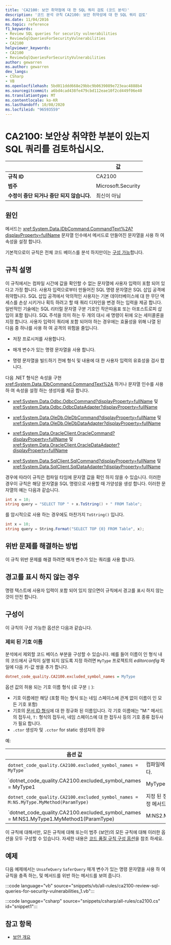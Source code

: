 ```yaml
---
title: 'CA2100: 보안 취약점에 대 한 SQL 쿼리 검토 (코드 분석)'
description: '코드 분석 규칙 CA2100: 보안 취약성에 대 한 SQL 쿼리 검토'
ms.date: 11/04/2016
ms.topic: reference
f1_keywords:
- Review SQL queries for security vulnerabilities
- ReviewSqlQueriesForSecurityVulnerabilities
- CA2100
helpviewer_keywords:
- CA2100
- ReviewSqlQueriesForSecurityVulnerabilities
author: gewarren
ms.author: gewarren
dev_langs:
- CSharp
- VB
ms.openlocfilehash: 5bd011ddd668e29bbc9b0639089e723eac4888b4
ms.sourcegitcommit: a6bd4cad438fe479cbd112eae10f2cd449f06e40
ms.translationtype: MT
ms.contentlocale: ko-KR
ms.lasthandoff: 10/08/2020
ms.locfileid: "96593559"
---
```

# <a name="ca2100-review-sql-queries-for-security-vulnerabilities"></a>CA2100: 보안상 취약한 부분이 있는지 SQL 쿼리를 검토하십시오.

| | 값 |
|-|-|
| **규칙 ID** |CA2100|
| **범주** |Microsoft.Security|
| **수정이 중단 되거나 중단 되지 않습니다.** |최신이 아님|

## <a name="cause"></a>원인

메서드는 <xref:System.Data.IDbCommand.CommandText%2A?displayProperty=fullName> 문자열 인수에서 메서드로 만들어진 문자열을 사용 하 여 속성을 설정 합니다.

기본적으로이 규칙은 전체 코드 베이스를 분석 하지만이는 [구성 가능](#configurability)합니다.

## <a name="rule-description"></a>규칙 설명

이 규칙에서는 컴파일 시간에 값을 확인할 수 없는 문자열에 사용자 입력이 포함 되어 있다고 가정 합니다. 사용자 입력으로부터 만들어진 SQL 명령 문자열은 SQL 삽입 공격에 취약합니다. SQL 삽입 공격에서 악의적인 사용자는 기본 데이터베이스에 대 한 무단 액세스를 손상 시키거나 획득 하려고 할 때 쿼리 디자인을 변경 하는 입력을 제공 합니다. 일반적인 기술에는 SQL 리터럴 문자열 구분 기호인 작은따옴표 또는 아포스트로피 삽입이 포함 됩니다. SQL 주석을 의미 하는 두 개의 대시 새 명령이 뒤에 오는 세미콜론을 지정 합니다. 사용자 입력이 쿼리에 포함 되어야 하는 경우에는 효율성을 위해 나열 된 다음 중 하나를 사용 하 여 공격의 위험을 줄입니다.

- 저장 프로시저를 사용합니다.

- 매개 변수가 있는 명령 문자열을 사용 합니다.

- 명령 문자열을 빌드하기 전에 형식 및 내용에 대 한 사용자 입력의 유효성을 검사 합니다.

다음 .NET 형식은 속성을 구현 <xref:System.Data.IDbCommand.CommandText%2A> 하거나 문자열 인수를 사용 하 여 속성을 설정 하는 생성자를 제공 합니다.

- <xref:System.Data.Odbc.OdbcCommand?displayProperty=fullName> 및 <xref:System.Data.Odbc.OdbcDataAdapter?displayProperty=fullName>

- <xref:System.Data.OleDb.OleDbCommand?displayProperty=fullName> 및 <xref:System.Data.OleDb.OleDbDataAdapter?displayProperty=fullName>

- <xref:System.Data.OracleClient.OracleCommand?displayProperty=fullName> 및 <xref:System.Data.OracleClient.OracleDataAdapter?displayProperty=fullName>

- <xref:System.Data.SqlClient.SqlCommand?displayProperty=fullName> 및 <xref:System.Data.SqlClient.SqlDataAdapter?displayProperty=fullName>

경우에 따라이 규칙은 컴파일 타임에 문자열 값을 확인 하지 않을 수 있습니다. 이러한 경우이 규칙은 해당 문자열을 SQL 명령으로 사용할 때 가양성을 생성 합니다. 이러한 문자열의 예는 다음과 같습니다.

```csharp
int x = 10;
string query = "SELECT TOP " + x.ToString() + " FROM Table";
```

를 암시적으로 사용 하는 경우에도 마찬가지 `ToString()` 입니다.

```csharp
int x = 10;
string query = String.Format("SELECT TOP {0} FROM Table", x);
```

## <a name="how-to-fix-violations"></a>위반 문제를 해결하는 방법

이 규칙 위반 문제를 해결 하려면 매개 변수가 있는 쿼리를 사용 합니다.

## <a name="when-to-suppress-warnings"></a>경고를 표시 하지 않는 경우

명령 텍스트에 사용자 입력이 포함 되어 있지 않으면이 규칙에서 경고를 표시 하지 않는 것이 안전 합니다.

## <a name="configurability"></a>구성이

이 규칙의 구성 가능한 옵션은 다음과 같습니다.

### <a name="excluded-symbol-names"></a>제외 된 기호 이름

분석에서 제외할 코드 베이스 부분을 구성할 수 있습니다. 예를 들어 이름이 인 형식 내의 코드에서 규칙이 실행 되지 않도록 지정 하려면 `MyType` 프로젝트의 *editorconfig* 파일에 다음 키-값 쌍을 추가 합니다.

```ini
dotnet_code_quality.CA2100.excluded_symbol_names = MyType
```

옵션 값의 허용 되는 기호 이름 형식 (로 구분 `|` ):

- 기호 이름에만 해당 (포함 하는 형식 또는 네임 스페이스에 관계 없이 이름이 인 모든 기호 포함)
- 기호의 [문서 ID 형식](https://github.com/dotnet/csharplang/blob/master/spec/documentation-comments.md#id-string-format)에 대 한 정규화 된 이름입니다. 각 기호 이름에는 "M:" 메서드의 접두사, `T:` 형식의 접두사, 네임 스페이스에 대 한 접두사 등의 기호 종류 접두사가 필요 합니다.
- `.ctor` 생성자 및 `.cctor` for static 생성자의 경우

예:

| 옵션 값 | 요약 |
|-|-|
| `dotnet_code_quality.CA2100.excluded_symbol_names = MyType` | 컴파일에 ' MyType ' 이라는 모든 기호를 찾습니다. |
| `dotnet_code_quality.CA2100.excluded_symbol_names = MyType1 | MyType2` | 컴파일에 ' MyType1 ' 또는 ' MyType2 ' 라는 모든 기호를 찾습니다. |
| `dotnet_code_quality.CA2100.excluded_symbol_names = M:NS.MyType.MyMethod(ParamType)` | 지정 된 정규화 된 시그니처와 ' MyMethod ' 특정 메서드를 일치 시킵니다. |
| `dotnet_code_quality.CA2100.excluded_symbol_names = M:NS1.MyType1.MyMethod1(ParamType) | M:NS2.MyType2.MyMethod2(ParamType)` | 특정 메서드 ' MyMethod1 ' 및 ' MyMethod2 '를 해당 하는 정규화 된 시그니처와 일치 시킵니다. |

이 규칙에 대해서만, 모든 규칙에 대해 또는이 범주 (보안)의 모든 규칙에 대해 이러한 옵션을 모두 구성할 수 있습니다. 자세한 내용은 [코드 품질 규칙 구성 옵션](../code-quality-rule-options.md)을 참조 하세요.

## <a name="example"></a>예제

다음 예제에서는 `UnsafeQuery` `SaferQuery` 매개 변수가 있는 명령 문자열을 사용 하 여 규칙을 충족 하는, 및 메서드를 위반 하는 메서드를 보여 줍니다.

:::code language="vb" source="snippets/vb/all-rules/ca2100-review-sql-queries-for-security-vulnerabilities_1.vb":::

:::code language="csharp" source="snippets/csharp/all-rules/ca2100.cs" id="snippet1":::

## <a name="see-also"></a>참고 항목

- [보안 개요](../../../framework/data/adonet/security-overview.md)

